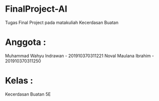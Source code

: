 # FinalProject-AI
Tugas Final Project pada matakuliah Kecerdasan Buatan
# Anggota :
Muhammad Wahyu Indrawan - 201910370311221
Noval Maulana Ibrahim   - 201910370311250
# Kelas :
Kecerdasan Buatan 5E
